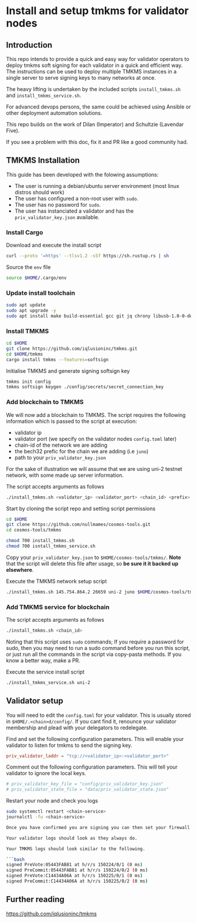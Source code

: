 # Install and setup tmkms for validator nodes

## Introduction
This repo intends to provide a quick and easy way for validator operators to deploy tmkms soft signing for each validator in a quick and efficient way. The instructions can be used to deploy multiple TMKMS instances in a single server to serve signing keys to many networks at once.

The heavy lifting is undertaken by the included scripts `install_tmkms.sh` and `install_tmkms_service.sh`.

For advanced devops persons, the same could be achieved using Ansible or other deployment automation solutions.

This repo builds on the work of Dilan (Imperator) and Schultzie (Lavendar Five).

If you see a problem with this doc, fix it and PR like a good community had.

## TMKMS Installation
This guide has been developed with the folowing assumptions:
- The user is running a debian/ubuntu server environment (most linux distros should work)
- The user has configured a non-root user with `sudo`. 
- The user has no password for `sudo`.
- The user has instanciated a validator and has the `priv_validator_key.json` available.

### Install Cargo
Download and execute the install script
```bash
curl --proto '=https' --tlsv1.2 -sSf https://sh.rustup.rs | sh
```
Source the `env` file
```bash
source $HOME/.cargo/env
```

### Update install toolchain
```bash
sudo apt update
sudo apt upgrade -y 
sudo apt install make build-essential gcc git jq chrony libusb-1.0-0-dev -y
```

### Install TMKMS
```bash
cd $HOME
git clone https://github.com/iqlusioninc/tmkms.git
cd $HOME/tmkms
cargo install tmkms --features=softsign
```

Initialise TMKMS and generate signing softsign key
```bash
tmkms init config
tmkms softsign keygen ./config/secrets/secret_connection_key
```

### Add blockchain to TMKMS
We will now add a blockchain to TMKMS. The script  requires the following information which is passed to the script at execution:
- validator ip
- validator port (we specify on the validator nodes `config.toml` later)
- chain-id of the network we are adding
- the bech32 prefic for the chain we are adding (i.e `juno`)
- path to your `priv_validator_key.json`

For the sake of illustration we will assume that we are using uni-2 testnet network, with some made up server information.

The script accepts arguments as follows
```bash
./install_tmkms.sh <validator_ip> <validator_port> <chain_id> <prefix>
```

Start by cloning the script repo and setting script permissions
```bash
cd $HOME
git clone https://github.com/nullmames/cosmos-tools.git
cd cosmos-tools/tmkms

chmod 700 install_tmkms.sh
chmod 700 isntall_tmkms_service.sh
```

Copy your `priv_validator_key.json` to `$HOME/cosmos-tools/tmkms/`. **Note** that the script will delete this file after usage, so **be sure it it backed up elsewhere**.

Execute the TMKMS network setup script
```bash
./install_tmkms.sh 145.754.864.2 26659 uni-2 juno $HOME/cosmos-tools/tmkms/priv_validator_key.json
```

### Add TMKMS service for blockchain
The script accepts arguments as follows
```bash
./install_tmkms.sh <chain_id>
```

Noting that this script uses `sudo` commands; If you require a password for sudo, then you may need to run a sudo command before you run this script, or just run all the commands in the script via copy-pasta methods. If you know a better way, make a PR.

Execute the service install script
```bash
./install_tmkms_service.sh uni-2
```

## Validator setup
You will need to edit the `config.toml` for your validator. This is usually stored in `$HOME/.<chain>d/config/`. If you cant find it, renounce your validator membership and plead with your delegators to redelegate.

Find and set the following configuration parameters. This will enable your validator to listen for tmkms to send the signing key.
```toml
priv_validator_laddr = "tcp://<validator_ip>:<validator_port>"
```

Comment out the following configuration parameters. This will tell your validator to ignore the local keys.
```toml
# priv_validator_key_file = "config/priv_validator_key.json"
# priv_validator_state_file = "data/priv_validator_state.json"
```

Restart your node and check you logs
```bash
sudo systemctl restart <chain-service>
journalctl -fu <chain-service>

Once you have confirmed you are signing you can then set your firewall rules to allow connection to <validator_port>. It would be a good idea to whitelist just your TMKMS server for this port. You should completley firewall all inbound connections to you TMKMs server (except perhaps ssh), unless you are running other services (not recommended for security).

Your validator logs should look as they always do.

Your TMKMS logs should look similar to the following.

```bash
signed PreVote:05443FAB81 at h/r/s 150224/0/1 (0 ms)
signed PreCommit:05443FAB81 at h/r/s 150224/0/2 (0 ms)
signed PreVote:C14434A06A at h/r/s 150225/0/1 (0 ms)
signed PreCommit:C14434A06A at h/r/s 150225/0/2 (0 ms)
```

## Further reading
https://github.com/iqlusioninc/tmkms

